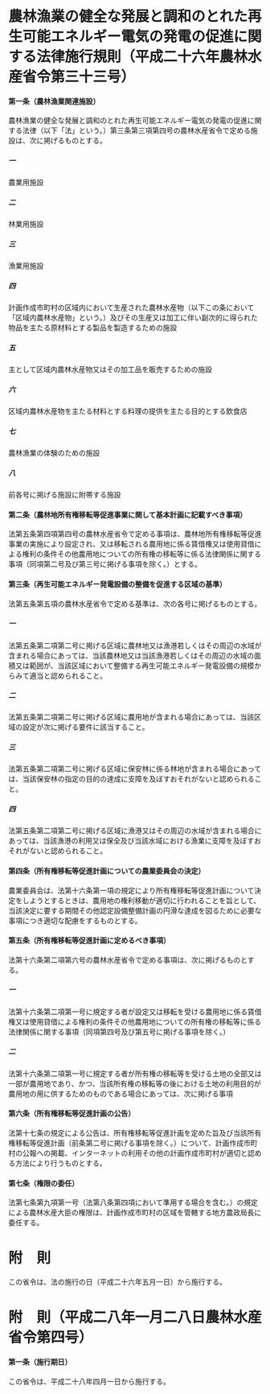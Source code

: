 # 農林漁業の健全な発展と調和のとれた再生可能エネルギー電気の発電の促進に関する法律施行規則（平成二十六年農林水産省令第三十三号）
#### 第一条（農林漁業関連施設）
農林漁業の健全な発展と調和のとれた再生可能エネルギー電気の発電の促進に関する法律（以下「法」という。）第三条第三項第四号の農林水産省令で定める施設は、次に掲げるものとする。
##### 一
農業用施設
##### 二
林業用施設
##### 三
漁業用施設
##### 四
計画作成市町村の区域内において生産された農林水産物（以下この条において「区域内農林水産物」という。）及びその生産又は加工に伴い副次的に得られた物品を主たる原材料とする製品を製造するための施設
##### 五
主として区域内農林水産物又はその加工品を販売するための施設
##### 六
区域内農林水産物を主たる材料とする料理の提供を主たる目的とする飲食店
##### 七
農林漁業の体験のための施設
##### 八
前各号に掲げる施設に附帯する施設
#### 第二条（農林地所有権移転等促進事業に関して基本計画に記載すべき事項）
法第五条第四項第四号の農林水産省令で定める事項は、農林地所有権移転等促進事業の実施により設定され、又は移転される農用地に係る賃借権又は使用貸借による権利の条件その他農用地についての所有権の移転等に係る法律関係に関する事項（同項第二号及び第三号に掲げる事項を除く。）とする。
#### 第三条（再生可能エネルギー発電設備の整備を促進する区域の基準）
法第五条第五項の農林水産省令で定める基準は、次の各号に掲げるものとする。
##### 一
法第五条第二項第二号に掲げる区域に農林地又は漁港若しくはその周辺の水域が含まれる場合にあっては、当該農林地又は当該漁港若しくはその周辺の水域の面積又は範囲が、当該区域において整備する再生可能エネルギー発電設備の規模からみて適当と認められること。
##### 二
法第五条第二項第二号に掲げる区域に農用地が含まれる場合にあっては、当該区域の設定が次に掲げる要件に該当すること。
##### 三
法第五条第二項第二号に掲げる区域に保安林に係る林地が含まれる場合にあっては、当該保安林の指定の目的の達成に支障を及ぼすおそれがないと認められること。
##### 四
法第五条第二項第二号に掲げる区域に漁港又はその周辺の水域が含まれる場合にあっては、当該漁港の利用又は保全及び当該水域における漁業に支障を及ぼすおそれがないと認められること。
#### 第四条（所有権移転等促進計画についての農業委員会の決定）
農業委員会は、法第十六条第一項の規定により所有権移転等促進計画について決定をしようとするときは、農用地の権利移動が適切に行われることを旨として、当該決定に要する期間その他認定設備整備計画の円滑な達成を図るために必要な事項につき適切な配慮をするものとする。
#### 第五条（所有権移転等促進計画に定めるべき事項）
法第十六条第二項第六号の農林水産省令で定める事項は、次に掲げるものとする。
##### 一
法第十六条第二項第一号に規定する者が設定又は移転を受ける農用地に係る賃借権又は使用貸借による権利の条件その他農用地についての所有権の移転等に係る法律関係に関する事項（同項第四号及び第五号に掲げる事項を除く。）
##### 二
法第十六条第二項第一号に規定する者が所有権の移転等を受ける土地の全部又は一部が農用地であり、かつ、当該所有権の移転等の後における土地の利用目的が農用地の用に供するためのものである場合にあっては、次に掲げる事項
#### 第六条（所有権移転等促進計画の公告）
法第十七条の規定による公告は、所有権移転等促進計画を定めた旨及び当該所有権移転等促進計画（前条第二号に掲げる事項を除く。）について、計画作成市町村の公報への掲載、インターネットの利用その他の計画作成市町村が適切と認める方法により行うものとする。
#### 第七条（権限の委任）
法第七条第九項第一号（法第八条第四項において準用する場合を含む。）の規定による農林水産大臣の権限は、計画作成市町村の区域を管轄する地方農政局長に委任する。
# 附　則
この省令は、法の施行の日（平成二十六年五月一日）から施行する。
# 附　則（平成二八年一月二八日農林水産省令第四号）
#### 第一条（施行期日）
この省令は、平成二十八年四月一日から施行する。
